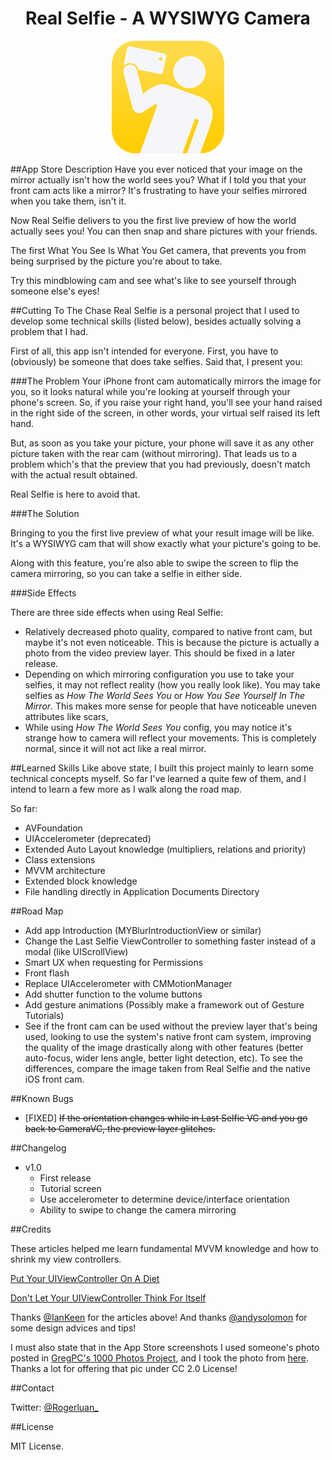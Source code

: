 <H1 align ="center">Real Selfie - A WYSIWYG Camera</H1>

<p align="center">
  <img src="Round-Icon.png" alt="Icon"/>
</p>


##App Store Description
Have you ever noticed that your image on the mirror actually isn't how the world sees you? What if I told you that your front cam acts like a mirror? It's frustrating to have your selfies mirrored when you take them, isn't it.

Now Real Selfie delivers to you the first live preview of how the world actually sees you! You can then snap and share pictures with your friends.

The first What You See Is What You Get camera, that prevents you from being surprised by the picture you're about to take.

Try this mindblowing cam and see what's like to see yourself through someone else's eyes!

##Cutting To The Chase
Real Selfie is a personal project that I used to develop some technical skills (listed below), besides actually solving a problem that I had.

First of all, this app isn't intended for everyone. First, you have to (obviously) be someone that does take selfies. Said that, I present you:

###The Problem
Your iPhone front cam automatically mirrors the image for you, so it looks natural while you're looking at yourself through your phone's screen. So, if you raise your right hand, you'll see your hand raised in the right side of the screen, in other words, your virtual self raised its left hand.

But, as soon as you take your picture, your phone will save it as any other picture taken with the rear cam (without mirroring). That leads us to a problem which's that the preview that you had previously, doesn't match with the actual result obtained.

Real Selfie is here to avoid that.

###The Solution

Bringing to you the first live preview of what your result image will be like. It's a WYSIWYG cam that will show exactly what your picture's going to be.

Along with this feature, you're also able to swipe the screen to flip the camera mirroring, so you can take a selfie in either side.

###Side Effects

There are three side effects when using Real Selfie:

- Relatively decreased photo quality, compared to native front cam, but maybe it's not even noticeable. This is because the picture is actually a photo from the video preview layer. This should be fixed in a later release.
- Depending on which mirroring configuration you use to take your selfies, it may not reflect reality (how you really look like). You may take selfies as _How The World Sees You_ or _How You See Yourself In The Mirror_. This makes more sense for people that have noticeable uneven attributes like scars, 
- While using _How The World Sees You_ config, you may notice it's strange how to camera will reflect your movements. This is completely normal, since it will not act like a real mirror.

##Learned Skills
Like above state, I built this project mainly to learn some technical concepts myself. So far I've learned a quite few of them, and I intend to learn a few more as I walk along the road map.

So far:

- AVFoundation
- UIAccelerometer (deprecated)
- Extended Auto Layout knowledge (multipliers, relations and priority)
- Class extensions
- MVVM architecture
- Extended block knowledge
- File handling directly in Application Documents Directory

##Road Map

- Add app Introduction (MYBlurIntroductionView or similar)
- Change the Last Selfie ViewController to something faster instead of a modal (like UIScrollView) 
- Smart UX when requesting for Permissions
- Front flash
- Replace UIAccelerometer with CMMotionManager
- Add shutter function to the volume buttons
- Add gesture animations (Possibly make a framework out of Gesture Tutorials)
- See if the front cam can be used without the preview layer that's being used, looking to use the system's native front cam system, improving the quality of the image drastically along with other features (better auto-focus, wider lens angle, better light detection, etc). To see the differences, compare the image taken from Real Selfie and the native iOS front cam.

##Known Bugs

- [FIXED] ~~If the orientation changes while in Last Selfie VC and you go back to CameraVC, the preview layer glitches.~~

##Changelog

- v1.0
    - First release
    - Tutorial screen
    - Use accelerometer to determine device/interface orientation
    - Ability to swipe to change the camera mirroring

##Credits

These articles helped me learn fundamental MVVM knowledge and how to shrink my view controllers.

[Put Your UIViewController On A Diet](http://blog.ios-developers.io/put-your-uiviewcontroller-on-a-diet/)

[Don't Let Your UIViewController Think For Itself](http://blog.ios-developers.io/dont-let-your-uiviewcontroller-think-for-itself/)

Thanks [@IanKeen](https://github.com/IanKeen) for the articles above!
And thanks [@andysolomon](https://twitter.com/andysolomon) for some design advices and tips!

I must also state that in the App Store screenshots I used someone's photo posted in [GregPC's 1000 Photos Project](https://www.flickr.com/photos/gregpc/albums), and I took the photo from [here](https://www.flickr.com/photos/gregpc/20380375058/in/album-72157629602035180/). Thanks a lot for offering that pic under CC 2.0 License! 

##Contact

Twitter: [@Rogerluan\_](https://twitter.com/rogerluan_)

##License

MIT License.